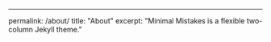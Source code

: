 ---
permalink: /about/
title: "About"
excerpt: "Minimal Mistakes is a flexible two-column Jekyll theme."
